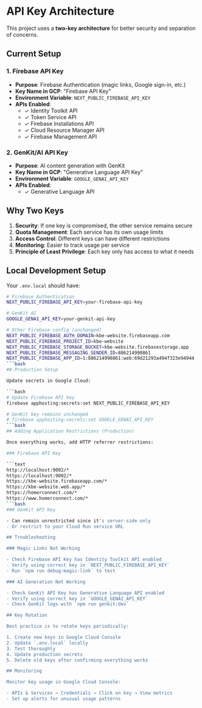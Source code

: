 # API Key Architecture

This project uses a **two-key architecture** for better security and separation of concerns.

## Current Setup

### 1. Firebase API Key

- **Purpose**: Firebase Authentication (magic links, Google sign-in, etc.)
- **Key Name in GCP**: "Firebase API Key"
- **Environment Variable**: `NEXT_PUBLIC_FIREBASE_API_KEY`
- **APIs Enabled**:
  - ✓ Identity Toolkit API
  - ✓ Token Service API
  - ✓ Firebase Installations API
  - ✓ Cloud Resource Manager API
  - ✓ Firebase Management API

### 2. GenKit/AI API Key

- **Purpose**: AI content generation with GenKit
- **Key Name in GCP**: "Generative Language API Key"
- **Environment Variable**: `GOOGLE_GENAI_API_KEY`
- **APIs Enabled**:
  - ✓ Generative Language API

## Why Two Keys

1. **Security**: If one key is compromised, the other service remains secure
2. **Quota Management**: Each service has its own usage limits
3. **Access Control**: Different keys can have different restrictions
4. **Monitoring**: Easier to track usage per service
5. **Principle of Least Privilege**: Each key only has access to what it needs

## Local Development Setup

Your `.env.local` should have:

````bash
# Firebase Authentication
NEXT_PUBLIC_FIREBASE_API_KEY=your-firebase-api-key

# GenKit AI
GOOGLE_GENAI_API_KEY=your-genkit-api-key

# Other Firebase config (unchanged)
NEXT_PUBLIC_FIREBASE_AUTH_DOMAIN=kbe-website.firebaseapp.com
NEXT_PUBLIC_FIREBASE_PROJECT_ID=kbe-website
NEXT_PUBLIC_FIREBASE_STORAGE_BUCKET=kbe-website.firebasestorage.app
NEXT_PUBLIC_FIREBASE_MESSAGING_SENDER_ID=886214990861
NEXT_PUBLIC_FIREBASE_APP_ID=1:886214990861:web:69d21293a494f323e94944
```bash
## Production Setup

Update secrets in Google Cloud:

```bash
# Update Firebase API key
firebase apphosting:secrets:set NEXT_PUBLIC_FIREBASE_API_KEY

# GenKit key remains unchanged
# firebase apphosting:secrets:set GOOGLE_GENAI_API_KEY
```bash
## Adding Application Restrictions (Production)

Once everything works, add HTTP referrer restrictions:

### Firebase API Key

```text
http://localhost:9002/*
https://localhost:9002/*
https://kbe-website.firebaseapp.com/*
https://kbe-website.web.app/*
https://homerconnect.com/*
https://www.homerconnect.com/*
```bash
### GenKit API Key

- Can remain unrestricted since it's server-side only
- Or restrict to your Cloud Run service URL

## Troubleshooting

### Magic Links Not Working

- Check Firebase API Key has Identity Toolkit API enabled
- Verify using correct key in `NEXT_PUBLIC_FIREBASE_API_KEY`
- Run `npm run debug:magic-link` to test

### AI Generation Not Working

- Check GenKit API Key has Generative Language API enabled
- Verify using correct key in `GOOGLE_GENAI_API_KEY`
- Check GenKit logs with `npm run genkit:dev`

## Key Rotation

Best practice is to rotate keys periodically:

1. Create new keys in Google Cloud Console
2. Update `.env.local` locally
3. Test thoroughly
4. Update production secrets
5. Delete old keys after confirming everything works

## Monitoring

Monitor key usage in Google Cloud Console:

- APIs & Services → Credentials → Click on key → View metrics
- Set up alerts for unusual usage patterns
````
